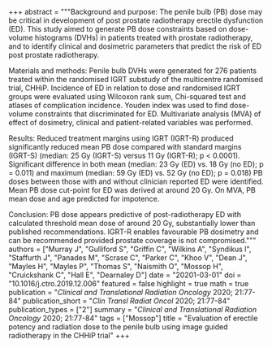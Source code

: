 +++
abstract = """Background and purpose: The penile bulb (PB) dose may be critical in development of post prostate radiotherapy erectile dysfunction (ED). This study aimed to generate PB dose constraints based on dose-volume histograms (DVHs) in patients treated with prostate radiotherapy, and to identify clinical and dosimetric parameters that predict the risk of ED post prostate radiotherapy.

Materials and methods: Penile bulb DVHs were generated for 276 patients treated within the randomised IGRT substudy of the multicentre randomised trial, CHHiP. Incidence of ED in relation to dose and randomised IGRT groups were evaluated using Wilcoxon rank sum, Chi-squared test and atlases of complication incidence. Youden index was used to find dose-volume constraints that discriminated for ED. Multivariate analysis (MVA) of effect of dosimetry, clinical and patient-related variables was performed.

Results: Reduced treatment margins using IGRT (IGRT-R) produced significantly reduced mean PB dose compared with standard margins (IGRT-S) (median: 25 Gy (IGRT-S) versus 11 Gy (IGRT-R); p < 0.0001). Significant difference in both mean (median: 23 Gy (ED) vs. 18 Gy (no ED); p = 0.011) and maximum (median: 59 Gy (ED) vs. 52 Gy (no ED); p = 0.018) PB doses between those with and without clinician reported ED were identified. Mean PB dose cut-point for ED was derived at around 20 Gy. On MVA, PB mean dose and age predicted for impotence.

Conclusion: PB dose appears predictive of post-radiotherapy ED with calculated threshold mean dose of around 20 Gy, substantially lower than published recommendations. IGRT-R enables favourable PB dosimetry and can be recommended provided prostate coverage is not compromised."""
authors = ["Murray J", "Gulliford S", "Griffin C", "Wilkins A", "Syndikus I", "Staffurth J", "Panades M", "Scrase C", "Parker C", "Khoo V", "Dean J", "Mayles H", "Mayles P", "Thomas S", "Naismith O", "Mossop H", "Cruickshank C", "Hall E", "Dearnaley D"]
date = "20201-03-01"
doi = "10.1016/j.ctro.2019.12.006"
featured = false
highlight = true
math = true
publication = "*Clinical and Translational Radiation Oncology* 2020; 21:77-84"
publication_short = "*Clin Transl Radiat Oncol* 2020; 21:77-84"
publication_types = ["2"]
summary = "*Clinical and Translational Radiation Oncology* 2020; 21:77-84"
tags = ["Mossop"]
title = "Evaluation of erectile potency and radiation dose to the penile bulb using image guided radiotherapy in the CHHiP trial"
+++
